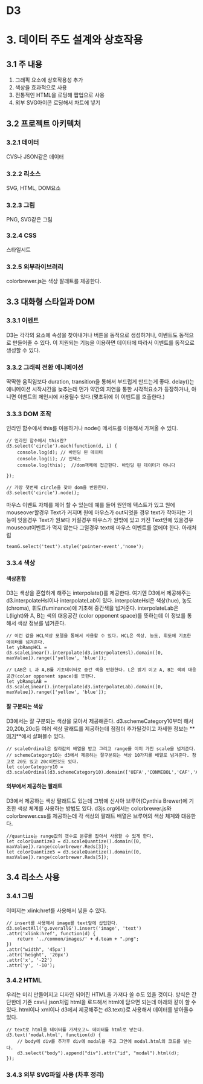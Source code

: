 D3
======================

# 3. 데이터 주도 설계와 상호작용
## 3.1 주 내용
1. 그래픽 요소에 상호작용성 추가
2. 색상을 효과적으로 사용
3. 전통적인 HTML을 로딩해 팝업으로 사용
4. 외부 SVG아이콘 로딩해서 차트에 넣기

## 3.2 프로젝트 아키텍처
### 3.2.1 데이터
CVS나 JSON같은 데이터
### 3.2.2 리소스
SVG, HTML, DOM요소
### 3.2.3 그림
PNG, SVG같은 그림
### 3.2.4 CSS
스타일시트
### 3.2.5 외부라이브러리
colorbrewer.js는 색상 팔래트를 제공한다.
## 3.3 대화형 스타일과 DOM
### 3.3.1 이벤트
D3는 각각의 요소에 속성을 찾아내거나 버튼을 동적으로 생성하거나, 이벤트도 동적으로 만들어줄 수 있다. 이 지원되는 기능을 이용하면 데이터에 따라서 이벤트를 동적으로 생성할 수 있다.
### 3.3.2 그래픽 전환 에니메이션
딱딱한 움직임보다 duration, transition을 통해서 부드럽게 만드는게 좋다. delay()는 에니메이션 시작시간을 늦추는데 먼가 약간의 지연을 통한 시각적요소가 등장하거나, 아니면 이벤트의 체인시에 사용될수 있다.(몇초뒤에 이 이벤트를 호출한다.)
### 3.3.3 DOM 조작
인라인 함수에서 this를 이용하거나 node() 메서드를 이용해서 가져올 수 있다.

    // 인라인 함수에서 this란?
	d3.select('circle').each(function(d, i) {
		console.log(d);	// 바인딩 된 데이터
		console.log(i);	// 인덱스
		console.log(this);	//dom객체에 접근한다. 바인딩 된 데이터가 아니다

	});
	
	// 가장 첫번째 circle을 찾아 dom을 반환한다.
	d3.select('circle').node();

마우스 이벤트 자체를 제어 할 수 있는데 예를 들어 원안에 텍스트가 있고 원에 mouseover할경우 Text가 커지며 원에 마우스가 out되엇을 경우 text가 작아지는 기능이 잇을경우 Text가 원보다 커질경우 마우스가 원밖에 있고 커진 Text안에 있을경우 mouseout이벤트가 먹지 않는다 그럴경우 text에 마우스 이벤트를 없에야 한다. 아래처럼

    teamG.select('text').style('pointer-event','none');

### 3.3.4 색상
#### 색상혼합
D3는 색상을 혼합하게 해주는 interpolate()를 제공한다. 여기엔 D3에서 제공해주는 d3.interpolateHsl이나 interpolateLab이 있다. interpolateHsl은 색상(hue), 농도(chroma), 휘도(fuminance)에 기초해 중간색을 넘겨준다. interpolateLab은 L(light)와 A, B는 색의 대응공간 (color opponent space)를 뜻하는데 이 정보를 통해서 색상 정보를 넘겨준다.

    // 이런 값을 HCL색상 모델을 통해서 사용할 수 있다. HCL은 색상, 농도, 휘도에 기초한 데이터를 넘겨준다.
	let ybRampHCL = d3.scaleLinear().interpolate(d3.interpolateHsl).domain([0, maxValue]).range(['yellow', 'blue']);
	
	// LAB은 L 과 A,B를 기초데이터로 중간 색을 반환한다. L은 밝기 이고 A, B는 색의 대응공간(color opponent space)를 뜻한다.
	let ybRampLAB = d3.scaleLinear().interpolate(d3.interpolateLab).domain([0, maxValue]).range(['yellow', 'blue']);

#### 잘 구분되는 색상
D3에서는 잘 구분되는 색상을 모아서 제공해준다. d3.schemeCategory10부터 해서 20,20b,20c등 여러 색상 팔래트를 제공하는데 점점더 추가될것이고 자세한 정보는 **[여기](https://github.com/d3/d3-scale)**에서 살펴볼수 있다.

    // scaleOrdinal은 칼라값의 배열을 받고 그리고 range를 이미 가진 scale을 넘겨준다.
	// schemeCategory10는 d3에서 제공하는 잘구분되는 색상 10가지를 배열로 넘겨준다. 참고로 20도 있고 20c이런것도 있다.
	let colorCategory10 = d3.scaleOrdinal(d3.schemeCategory10).domain(['UEFA','CONMEBOL','CAF','AFC']);

#### 외부에서 제공하는 팔래트
D3에서 제공하는 색상 팔래트도 있는데 그밖에 신시아 브루어(Cynthia Brewer)에 기초한 색상 체계를 사용하는 방법도 있다. d3js.org에서는 colorbrewer.js와 colorbrewer.css를 제공하는데 각 색상의 팔래트 배열은 브루어의 색상 체계와 대응한다.

    //quantize는 range값의 갯수로 분류를 잡아서 사용할 수 있게 한다.
	let colorQuantize3 = d3.scaleQuantize().domain([0, maxValue]).range(colorbrewer.Reds[3]);
	let colorQuantize5 = d3.scaleQuantize().domain([0, maxValue]).range(colorbrewer.Reds[5]);

## 3.4 리소스 사용
### 3.4.1 그림
이미지는 xlink:href를 사용해서 넣을 수 있다.

    // insert를 사용해서 image를 text앞에 삽입한다.
	d3.selectAll('g.overallG').insert('image', 'text')
	.attr('xlink:href', function(d) {
		return '../common/images/' + d.team + ".png";
	})
	.attr("width", '45px')
	.attr('height', '20px')
	.attr('x', '-22')
	.attr('y', '-10');

### 3.4.2 HTML
우리는 미리 만들어지고 디자인 되어진 HTML을 가져다 쓸 수도 있을 것이다. 방식은 간단한데 기존 csv나 json처럼 html을 로드해서 html에 담으면 되는데 아래와 같이 할 수 있다. html이나 xml이나 d3에서 제공해주는 d3.text()로 사용해서 데이터를 받아올수 있다.

    // text로 html을 데이터를 가져오고ㄴ 데이터를 html로 넣는다.
	d3.text('modal.html', function(d) {
		// body에 div를 추가후 div에 modal을 주고 그안에 modal.html의 코드를 넣는다.
		d3.select("body").append("div").attr("id", "modal").html(d);
	});
### 3.4.3 외부 SVG파일 사용 (차후 정리)



